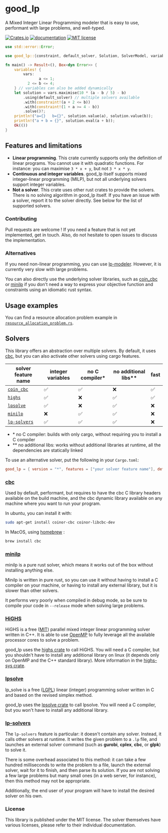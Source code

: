 # good_lp

A Mixed Integer Linear Programming modeler that is easy to use, performant with large problems, and well-typed.

[![Crates.io](https://img.shields.io/crates/v/good_lp.svg)](https://crates.io/crates/good_lp)
[![documentation](https://docs.rs/good_lp/badge.svg)](https://docs.rs/good_lp)
[![MIT license](http://img.shields.io/badge/license-MIT-brightgreen.svg)](http://opensource.org/licenses/MIT)

```rust
use std::error::Error;

use good_lp::{constraint, default_solver, Solution, SolverModel, variables};

fn main() -> Result<(), Box<dyn Error>> {
    variables! {
        vars:
               a <= 1;
          2 <= b <= 4;
    } // variables can also be added dynamically
    let solution = vars.maximise(10 * (a - b / 5) - b)
        .using(default_solver) // multiple solvers available
        .with(constraint!(a + 2 <= b))
        .with(constraint!(1 + a >= 4 - b))
        .solve()?;
    println!("a={}   b={}", solution.value(a), solution.value(b));
    println!("a + b = {}", solution.eval(a + b));
    Ok(())
}
```

## Features and limitations

- **Linear programming**. This crate currently supports only the definition of linear programs. You cannot use it with
  quadratic functions. For instance:
  you can maximise `3 * x + y`, but not `3 * x * y`.
- **Continuous and integer variables**. good_lp itself supports mixed integer-linear programming (MILP),
  but not all underlying solvers support integer variables.
- **Not a solver**. This crate uses other rust crates to provide the solvers.
  There is no solving algorithm in good_lp itself. If you have an issue with a solver,
  report it to the solver directly. See below for the list of supported solvers.

### Contributing

Pull requests are welcome !
If you need a feature that is not yet implemented, get in touch.
Also, do not hesitate to open issues to discuss the implementation.

### Alternatives

If you need non-linear programming, you can use
[lp-modeler](https://crates.io/crates/lp-modeler).
However, it is currently very slow with large problems.

You can also directly use the underlying solver libraries, such as
[coin_cbc](https://docs.rs/coin_cbc/) or
[minilp](https://crates.io/crates/minilp)
if you don't need a way to express your objective function and
constraints using an idiomatic rust syntax.

## Usage examples

You can find a resource allocation problem example in
[`resource_allocation_problem.rs`](https://github.com/lovasoa/good_lp/blob/main/tests/resource_allocation_problem.rs).

## Solvers

This library offers an abstraction over multiple solvers. By default, it uses [cbc][cbc], but
you can also activate other solvers using cargo features.

| solver feature name  | integer variables | no C compiler\* | no additional libs\*\* | fast |
| -------------------- | ----------------- | --------------- | ---------------------- | ---- |
| [`coin_cbc`][cbc]    | ✅                | ✅              | ❌                     | ✅   |
| [`highs`][highs]     | ✅                | ❌              | ✅                     | ✅   |
| [`lpsolve`][lpsolve] | ✅                | ❌              | ✅                     | ❌   |
| [`minilp`][minilp]   | ❌                | ✅              | ✅                     | ❌   |
| [`lp-solvers`][lps]  | ✅                | ✅              | ✅                     | ❌   |

- \* no C compiler: builds with only cargo, without requiring you to install a C compiler
- \*\* no additional libs: works without additional libraries at runtime, all the dependencies are statically linked

To use an alternative solver, put the following in your `Cargo.toml`:

```toml
good_lp = { version = "*", features = ["your solver feature name"], default-features = false }
```

### [cbc][cbc]

Used by default, performant, but requires to have the cbc C library headers available on the build machine,
and the cbc dynamic library available on any machine where you want to run your program.

In ubuntu, you can install it with:

```bash
sudo apt-get install coinor-cbc coinor-libcbc-dev
```

In MacOS, using [homebrew](https://brew.sh/) :

```bash
brew install cbc
```

[cbc]: https://www.coin-or.org/Cbc/

### [minilp](https://docs.rs/minilp)

minilp is a pure rust solver, which means it works out of the box without installing anything else.

[minilp]: https://docs.rs/minilp

Minilp is written in pure rust, so you can use it without having to install a C compiler on your machine,
or having to install any external library, but it is slower than other solvers.

It performs very poorly when compiled in debug mode, so be sure to compile your code
in `--release` mode when solving large problems.

### [HiGHS][highs]

HiGHS is a free ([MIT](https://github.com/ERGO-Code/HiGHS/blob/master/LICENSE)) parallel mixed integer linear programming
solver written in C++.
It is able to use [OpenMP](https://en.wikipedia.org/wiki/OpenMP) to fully leverage all the available processor cores
to solve a problem.

good_lp uses the [highs crate](https://docs.rs/highs) to call HiGHS.
You will need a C compiler, but you shouldn't have to install any additional library on linux
(it depends only on OpenMP and the C++ standard library).
More information in the [highs-sys crate](https://crates.io/crates/highs-sys).

[highs]: https://highs.dev

### [lpsolve][lpsolve]

lp_solve is a free ([LGPL](http://lpsolve.sourceforge.net/5.5/LGPL.htm)) linear (integer) programming solver
written in C and based on the revised simplex method.

good_lp uses the [lpsolve crate](https://docs.rs/lpsolve/) to call lpsolve.
You will need a C compiler, but you won't have to install any additional library.

[lpsolve]: http://lpsolve.sourceforge.net/5.5/

### [lp-solvers][lps]

The `lp-solvers` feature is particular: it doesn't contain any solver.
Instead, it calls other solvers at runtime.
It writes the given problem to a `.lp` file, and launches an external solver command
(such as **gurobi**, **cplex**, **cbc**, or **glpk**) to solve it.

There is some overhead associated to this method: it can take a few hundred milliseconds
to write the problem to a file, launch the external solver, wait for it to finish, and then parse its solution.
If you are not solving a few large problems but many small ones (in a web server, for instance),
then this method may not be appropriate.

Additionally, the end user of your program will have to install the desired solver on his own.

[lps]: https://crates.io/crates/lp-solvers

### License

This library is published under the MIT license.
The solver themselves have various licenses, please refer to their individual documentation.
